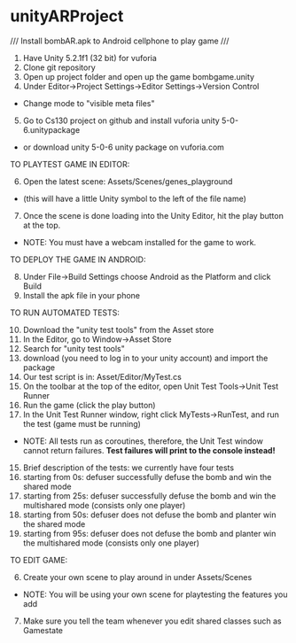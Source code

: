 # unityARProject

///
Install bombAR.apk to Android cellphone to play game
///

1. Have Unity 5.2.1f1 (32 bit) for vuforia
2. Clone git repository
3. Open up project folder and open up the game bombgame.unity
4. Under Editor->Project Settings->Editor Settings->Version Control
  * Change mode to "visible meta files"
5. Go to Cs130 project on github and install vuforia unity 5-0-6.unitypackage 
  * or download unity 5-0-6 unity package on vuforia.com 

TO PLAYTEST GAME IN EDITOR:

6. Open the latest scene: Assets/Scenes/genes_playground
  * (this will have a little Unity symbol to the left of the file name)
7. Once the scene is done loading into the Unity Editor, hit the play button at the top.
  * NOTE: You must have a webcam installed for the game to work.

TO DEPLOY THE GAME IN ANDROID:

8. Under File->Build Settings choose Android as the Platform and click Build
9. Install the apk file in your phone

      
TO RUN AUTOMATED TESTS:

10. Download the "unity test tools" from the Asset store
  1. In the Editor, go to Window->Asset Store
  2. Search for "unity test tools"
  3. download (you need to log in to your unity account) and import the package
11. Our test script is in: Asset/Editor/MyTest.cs
12. On the toolbar at the top of the editor, open Unit Test Tools->Unit Test Runner
13. Run the game (click the play button)
14. In the Unit Test Runner window, right click MyTests->RunTest, and run the test (game must be running)
  * NOTE: All tests run as coroutines, therefore, the Unit Test window cannot return failures. **Test failures will print to the console instead!**
15. Brief description of the tests: we currently have four tests
16. starting from 0s: defuser successfully defuse the bomb and win the shared mode
17. starting from 25s: defuser successfully defuse the bomb and win the multishared mode (consists only one player)
18. starting from 50s: defuser does not defuse the bomb and planter win the shared mode
19. starting from 95s: defuser does not defuse the bomb and planter win the multishared mode (consists only one player)

TO EDIT GAME:

6. Create your own scene to play around in under Assets/Scenes
  * NOTE: You will be using your own scene for playtesting the features you add
7. Make sure you tell the team whenever you edit shared classes such as Gamestate
